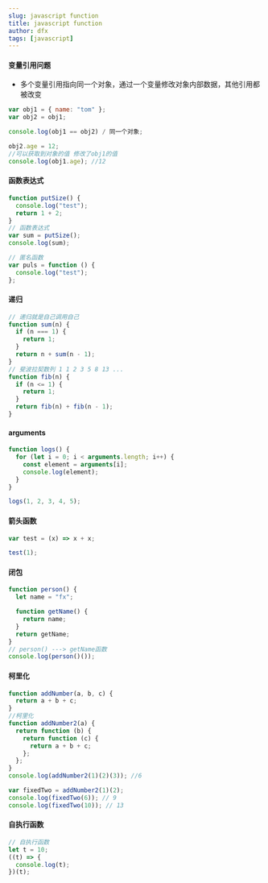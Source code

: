 ```yaml
---
slug: javascript function
title: javascript function
author: dfx
tags: [javascript]
---
```


#### 变量引用问题

- 多个变量引用指向同一个对象，通过一个变量修改对象内部数据，其他引用都被改变

```javascript
var obj1 = { name: "tom" };
var obj2 = obj1;

console.log(obj1 == obj2) / 同一个对象;

obj2.age = 12;
//可以获取到对象的值 修改了obj1的值
console.log(obj1.age); //12
```

#### 函数表达式

```javascript
function putSize() {
  console.log("test");
  return 1 + 2;
}
// 函数表达式
var sum = putSize();
console.log(sum);

// 匿名函数
var puls = function () {
  console.log("test");
};
```

#### 递归

```javascript
// 递归就是自己调用自己
function sum(n) {
  if (n === 1) {
    return 1;
  }
  return n + sum(n - 1);
}
// 斐波拉契数列 1 1 2 3 5 8 13 ...
function fib(n) {
  if (n <= 1) {
    return 1;
  }
  return fib(n) + fib(n - 1);
}
```

#### arguments

```javascript
function logs() {
  for (let i = 0; i < arguments.length; i++) {
    const element = arguments[i];
    console.log(element);
  }
}

logs(1, 2, 3, 4, 5);
```

#### 箭头函数

```javascript
var test = (x) => x + x;

test(1);
```

#### 闭包

```javascript
function person() {
  let name = "fx";

  function getName() {
    return name;
  }
  return getName;
}
// person() ---> getName函数
console.log(person()());
```

#### 柯里化

```javascript
function addNumber(a, b, c) {
  return a + b + c;
}
//柯里化
function addNumber2(a) {
  return function (b) {
    return function (c) {
      return a + b + c;
    };
  };
}
console.log(addNumber2(1)(2)(3)); //6

var fixedTwo = addNumber2(1)(2);
console.log(fixedTwo(6)); // 9
console.log(fixedTwo(10)); // 13
```

#### 自执行函数

```javascript
// 自执行函数
let t = 10;
((t) => {
  console.log(t);
})(t);
```
